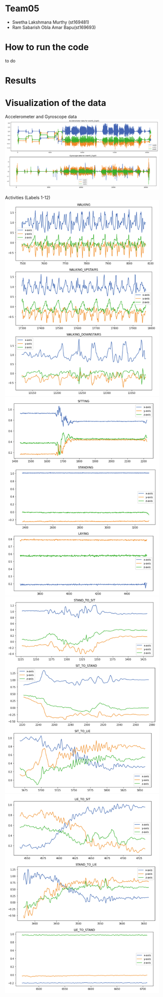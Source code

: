 # Team05
- Swetha Lakshmana Murthy (st169481)
- Ram Sabarish Obla Amar Bapu(st169693)

# How to run the code
to do

# Results
# Visualization of the data
Accelerometer and Gyroscope data
![alt text](Human_Activity_Recognition/images/acc_gyro.png)

Activities (Labels 1-12)
![alt text](Human_Activity_Recognition/images/one.png)
![alt text](Human_Activity_Recognition/images/two.png)
![alt text](Human_Activity_Recognition/images/3.png)
![alt text](Human_Activity_Recognition/images/4.png)
